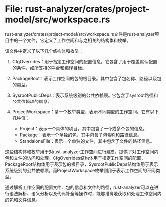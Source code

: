 # File: rust-analyzer/crates/project-model/src/workspace.rs

rust-analyzer/crates/project-model/src/workspace.rs文件是rust-analyzer项目中的一个文件，它定义了工作空间和与之相关的结构体和枚举。

该文件中定义了以下几个结构体和枚举：

1. CfgOverrides：用于指定工作空间的配置信息。它包含了用于覆盖默认配置的条件，如所支持的平台和编译目标。

2. PackageRoot：表示工作空间的包的根目录。其中包含了包名称、路径以及包的类型。

3. SysrootPublicDeps：表示系统级别的公共依赖项。它包含了sysroot路径和公共依赖项的信息。

4. ProjectWorkspace：是一个枚举类型，表示不同类型的工作空间。它有以下几种值：

   - Project：表示一个具体的项目，其中包含了一个或多个包的信息。
   - Package：表示一个单独的包，其中包含了包名称和路径信息。
   - StandaloneFile：表示一个单独的文件，其中包含了文件的路径信息。

这些结构体和枚举用于对rust-analyzer工作空间进行建模，提供了对工作空间内包和文件的访问和处理。CfgOverrides结构体用于指定工作空间的配置，PackageRoot结构体用于表示包的根目录，SysrootPublicDeps结构体用于表示系统级别的公共依赖项。而ProjectWorkspace枚举则用于表示工作空间的不同类型。

通过解析工作空间的配置文件、包的信息和文件的路径，rust-analyzer可以在进行语法解析、语义分析以及代码补全等操作时，能够准确地获取和处理工作空间内的包和文件信息。

